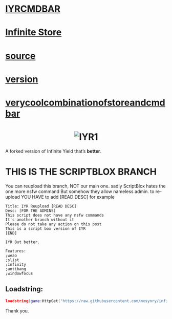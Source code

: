 # [IYRCMDBAR](https://mxsynry.github.io/storage/iyrbackup/legacy/scriptblox/IYRCMDBAR)
# [Infinite Store](https://mxsynry.github.io/storage/iyrbackup/legacy/scriptblox/Infinite%20Store)
# [source](https://mxsynry.github.io/storage/iyrbackup/legacy/scriptblox/source)
# [version](https://mxsynry.github.io/storage/iyrbackup/legacy/scriptblox/version)
# [verycoolcombinationofstoreandcmdbar](https://mxsynry.github.io/storage/iyrbackup/legacy/scriptblox/verycoolcombinationofstoreandcmdbar)

# <h1 align="center">![IYR1](https://github.com/user-attachments/assets/3a9ca248-b931-41a9-b46e-b503f3c051f0)
</h1>

A forked version of Infinite Yield that’s **better**.

# THIS IS THE SCRIPTBLOX BRANCH
You can reupload this branch, NOT our main one. sadly ScriptBlox hates the one more nsfw command
But somehow they allow nameless admin.
to re-upload YOU HAVE to add [READ DESC]
for example
```
Title: IYR Reupload [READ DESC]
Desc: [FOR THE ADMINS]
This script does not have any nsfw commands
It's another branch without it
Please do not take any action on this post
This is a script box version of IYR
[END]

IYR But better.

Features:
;weao
;slist
;infinity
;antibang
;windowfocus
```

## Loadstring:
```lua
loadstring(game:HttpGet("https://raw.githubusercontent.com/mxsynry/infiniteyield-reborn/refs/heads/scriptblox/source"))()
```

Thank you.
